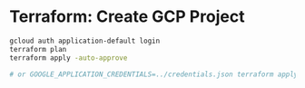 # Terraform: Create GCP Project

```bash
gcloud auth application-default login
terraform plan
terraform apply -auto-approve

# or GOOGLE_APPLICATION_CREDENTIALS=../credentials.json terraform apply -auto-approve
```

